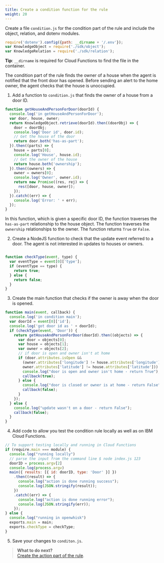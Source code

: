 ```yaml
---
title: Create a condition function for the rule
weight: 20
---
```

Create a file `condition.js` for the condition part of the rule and include the object, relation, and dotenv modules.

```Javascript
require('dotenv').config({path: __dirname + '/.env'});
var KnowledgeObject = require('./sdk/object');
var KnowledgeRelation = require('./sdk/relation');

```

**Tip**: `__dirname` is required for Cloud Functions to find the file in the container.

The condition part of the rule finds the owner of a house when the agent is notified that the front door has opened.  Before sending an alert to the home owner, the agent checks that the house is unoccupied. 

1. Add a function to `condition.js` that finds the owner of a house from a door ID.

```Javascript
function getHouseAndPersonForDoor(doorId) {
  console.log('in getHouseAndPersonForDoor');
  var door, house, owner;
  return KnowledgeObject.retrieve(doorId).then((doorObj) => {
    door = doorObj;
    console.log('Door id', door.id);
    // Get the house of the door
    return door.both('has-as-part');
  }).then((parts) => {
    house = parts[0];
    console.log('House', house.id);
    // Get the owner of the house
    return house.both('ownership');
  }).then((owners) => {
    owner = owners[0];
    console.log('Owner', owner.id);
    return new Promise((res, rej) => {
      res([door, house, owner]);
    });
  }).catch((err) => {
    console.log('Error: ' + err);
  });
}

```

In this function, which is given a specific door ID, the function traverses the `has-as-part` relationship to the house object.  The function traverses the `ownership` relationships to the owner.  The function returns `True` or `False`.

2. Create a NodeJS function to check that the update event referred to a door.  The agent is not interested in updates to houses or owners.

```Javascript

function checkType(event, type) {
  var eventType = event[0]['type'];
  if (eventType == type) {
    return true;
  } else {
    return false;
  }
}

```

3.  Create the main function that checks if the owner is away when the door is opened.

```Javascript
function main(event, callback) {
  console.log('in condition main');
  var doorId = event[0]['id'];
  console.log('got door id as ' + doorId);
  if (checkType(event, 'Door')) {
    return getHouseAndPersonForDoor(doorId).then((objects) => {
      var door = objects[0];
      var house = objects[1];
      var owner = objects[2];
      // if door is open and owner isn't at home
      if (door.attributes.isOpen &&
        (owner.attributes['longitude'] != house.attributes['longitude'] ||
        owner.attributes['latitude'] != house.attributes['latitude'])) {
        console.log("door is open and owner isn't home - return True");
        callback(true);
      } else {
        console.log("door is closed or owner is at home - return False");
        callback(false);
      }
    });
  } else {
    console.log("update wasn't on a door - return False");
    callback(false);
  }
}

```

4.  Add code to allow you test the condition rule locally as well as on IBM Cloud Functions.

```Javascript
// To support testing locally and running in Cloud Functions
if (require.main === module) {
  console.log("running locally")
  // parse the input from the command line $ node index.js 123
  doorID = process.argv[2]
  console.log(process.argv)
  main({ results: [{ id: doorID, type: 'Door' }] })
    .then((result) => {
      console.log("action is done running success");
      console.log(JSON.stringify(result));
    })
    .catch((err) => {
      console.log("action is done running error");
      console.log(JSON.stringify(err));
    });
} else {
  console.log("running in openwhisk")
  exports.main = main;
  exports.checkType = checkType;
}

```

5. Save your changes to `conditon.js`.


> **What to do next?**<br/>
[Create the action part of the rule]({{site.baseurl}}/knowledge/create-action-function).
